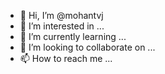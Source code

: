 - 👋 Hi, I’m @mohantvj
- 👀 I’m interested in ...
- 🌱 I’m currently learning ...
- 💞️ I’m looking to collaborate on ...
- 📫 How to reach me ...

<!---
mohantvj/mohantvj is a ✨ special ✨ repository because its `README.md` (this file) appears on your GitHub profile.
You can click the Preview link to take a look at your changes.
--->
